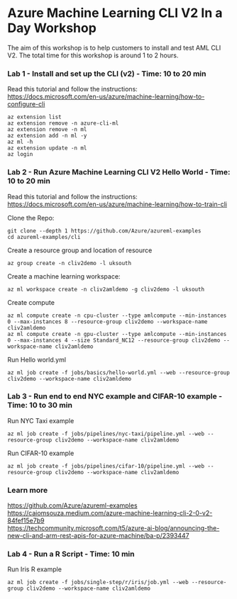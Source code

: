 # Azure Machine Learning CLI V2 In a Day Workshop

The aim of this workshop is to help customers to install and test AML CLI V2. The total time for this workshop is around 1 to 2 hours.

### Lab 1 - Install and set up the CLI (v2) - Time: 10 to 20 min

Read this tutorial and follow the instructions:<BR> 
https://docs.microsoft.com/en-us/azure/machine-learning/how-to-configure-cli<BR>

```
az extension list
az extension remove -n azure-cli-ml
az extension remove -n ml
az extension add -n ml -y
az ml -h
az extension update -n ml
az login
```

### Lab 2 - Run Azure Machine Learning CLI V2 Hello World - Time: 10 to 20 min

Read this tutorial and follow the instructions:<BR>
https://docs.microsoft.com/en-us/azure/machine-learning/how-to-train-cli <BR>

Clone the Repo:
```
git clone --depth 1 https://github.com/Azure/azureml-examples
cd azureml-examples/cli
```

Create a resource group and location of resource
```
az group create -n cliv2demo -l uksouth
```

Create a machine learning workspace:
```
az ml workspace create -n cliv2amldemo -g cliv2demo -l uksouth
```

Create compute
```
az ml compute create -n cpu-cluster --type amlcompute --min-instances 0 --max-instances 8 --resource-group cliv2demo --workspace-name cliv2amldemo
az ml compute create -n gpu-cluster --type amlcompute --min-instances 0 --max-instances 4 --size Standard_NC12 --resource-group cliv2demo --workspace-name cliv2amldemo
```

Run Hello world.yml
```
az ml job create -f jobs/basics/hello-world.yml --web --resource-group cliv2demo --workspace-name cliv2amldemo
```

### Lab 3 - Run end to end NYC example and CIFAR-10 example - Time: 10 to 30 min

Run NYC Taxi example 
```
az ml job create -f jobs/pipelines/nyc-taxi/pipeline.yml --web --resource-group cliv2demo --workspace-name cliv2amldemo
```

Run CIFAR-10 example 
```
az ml job create -f jobs/pipelines/cifar-10/pipeline.yml --web --resource-group cliv2demo --workspace-name cliv2amldemo
```

### Learn more
https://github.com/Azure/azureml-examples <BR>
https://caiomsouza.medium.com/azure-machine-learning-cli-2-0-v2-84fef15e7b9 <BR>
https://techcommunity.microsoft.com/t5/azure-ai-blog/announcing-the-new-cli-and-arm-rest-apis-for-azure-machine/ba-p/2393447 <BR>

  
  
### Lab 4 - Run a R Script - Time: 10 min

Run Iris R example 
```
az ml job create -f jobs/single-step/r/iris/job.yml --web --resource-group cliv2demo --workspace-name cliv2amldemo
  
```
  
  
